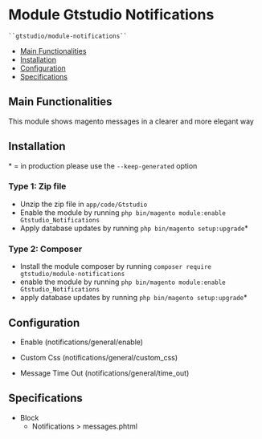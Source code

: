 # Module Gtstudio Notifications

    ``gtstudio/module-notifications``

 - [Main Functionalities](#markdown-header-main-functionalities)
 - [Installation](#markdown-header-installation)
 - [Configuration](#markdown-header-configuration)
 - [Specifications](#markdown-header-specifications)


## Main Functionalities
This module shows magento messages in a clearer and more elegant way

## Installation
\* = in production please use the `--keep-generated` option

### Type 1: Zip file

 - Unzip the zip file in `app/code/Gtstudio`
 - Enable the module by running `php bin/magento module:enable Gtstudio_Notifications`
 - Apply database updates by running `php bin/magento setup:upgrade`\*

### Type 2: Composer

 - Install the module composer by running `composer require gtstudio/module-notifications`
 - enable the module by running `php bin/magento module:enable Gtstudio_Notifications`
 - apply database updates by running `php bin/magento setup:upgrade`\*

## Configuration

 - Enable (notifications/general/enable)

 - Custom Css (notifications/general/custom_css)

 - Message Time Out (notifications/general/time_out)

## Specifications

 - Block
	- Notifications > messages.phtml
